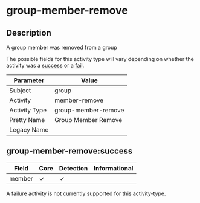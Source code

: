 group-member-remove
===================

Description
-----------
A group member was removed from a group

The possible fields for this activity type will vary depending on whether the activity was a [success](#group-member-removesuccess) or a [fail](#group-member-removefail).

| Parameter     | Value               |
| ------------- | ------------------- |
| Subject       | group               |
| Activity      | member-remove       |
| Activity Type | group-member-remove |
| Pretty Name   | Group Member Remove |
| Legacy Name   |                     |

group-member-remove:success
---------------------------

| Field  | Core     | Detection | Informational |
| ------ | -------- | --------- | ------------- |
| member | &#10003; | &#10003;  |               |

A failure activity is not currently supported for this activity-type.